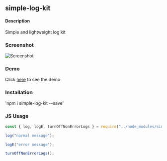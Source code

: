 ## simple-log-kit

#### Description
Simple and lightweight log kit 

### Screenshot
![Screenshot](https://jasonfleischer.github.io/simple-log-kit-demo/screenshots/screen.png "Screenshot")

### Demo
Click [here](https://jasonfleischer.github.io/simple-log-kit-demo/) to see the demo

### Installation
'npm i simple-log-kit --save'

### JS Usage
``` javascript
const { log, logE, turnOffNonErrorLogs } = require("../node_modules/simple-log-kit/index")

log("normal message");

logE("error message");

turnOffNonErrorLogs();
```

